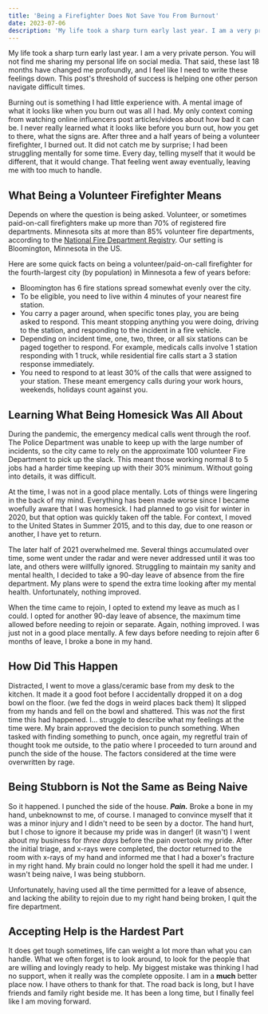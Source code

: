 ```yaml
---
title: 'Being a Firefighter Does Not Save You From Burnout'
date: 2023-07-06
description: 'My life took a sharp turn early last year. I am a very private person. You will not find me sharing my personal life on social media. That said, these last 18 months have changed me profoundly, and I feel like I need to write these feelings down.'
---
```


My life took a sharp turn early last year. I am a very private person. You will not find me sharing my personal life on social media. That said, these last 18 months have changed me profoundly, and I feel like I need to write these feelings down. This post's threshold of success is helping one other person navigate difficult times.

Burning out is something I had little experience with. A mental image of what it looks like when you burn out was all I had. My only context coming from watching online influencers post articles/videos about how bad it can be. I never really learned what it looks like before you burn out, how you get to there, what the signs are. After three and a half years of being a volunteer firefighter, I burned out. It did not catch me by surprise; I had been struggling mentally for some time. Every day, telling myself that it would be different, that it would change. That feeling went away eventually, leaving me with too much to handle.

## What Being a Volunteer Firefighter Means

Depends on where the question is being asked. Volunteer, or sometimes paid-on-call firefighters make up more than 70% of registered fire departments. Minnesota sits at more than 85% volunteer fire departments, according to the [National Fire Department Registry](https://apps.usfa.fema.gov/registry/summary). Our setting is Bloomington, Minnesota in the US.

Here are some quick facts on being a volunteer/paid-on-call firefighter for the fourth-largest city (by population) in Minnesota a few of years before:

- Bloomington has 6 fire stations spread somewhat evenly over the city.
- To be eligible, you need to live within 4 minutes of your nearest fire station.
- You carry a pager around, when specific tones play, you are being asked to respond. This meant stopping anything you were doing, driving to the station, and responding to the incident in a fire vehicle.
- Depending on incident time, one, two, three, or all six stations can be paged together to respond. For example, medicals calls involve 1 station responding with 1 truck, while residential fire calls start a 3 station response immediately.
- You need to respond to at least 30% of the calls that were assigned to your station. These meant emergency calls during your work hours, weekends, holidays count against you.

## Learning What Being Homesick Was All About

During the pandemic, the emergency medical calls went through the roof. The Police Department was unable to keep up with the large number of incidents, so the city came to rely on the approximate 100 volunteer Fire Department to pick up the slack. This meant those working normal 8 to 5 jobs had a harder time keeping up with their 30% minimum. Without going into details, it was difficult.

At the time, I was not in a good place mentally. Lots of things were lingering in the back of my mind. Everything has been made worse since I became woefully aware that I was homesick. I had planned to go visit for winter in 2020, but that option was quickly taken off the table. For context, I moved to the United States in Summer 2015, and to this day, due to one reason or another, I have yet to return.

The later half of 2021 overwhelmed me. Several things accumulated over time, some went under the radar and were never addressed until it was too late, and others were willfully ignored. Struggling to maintain my sanity and mental health, I decided to take a 90-day leave of absence from the fire department. My plans were to spend the extra time looking after my mental health. Unfortunately, nothing improved.

When the time came to rejoin, I opted to extend my leave as much as I could. I opted for another 90-day leave of absence, the maximum time allowed before needing to rejoin or separate. Again, nothing improved. I was just not in a good place mentally. A few days before needing to rejoin after 6 months of leave, I broke a bone in my hand.

## How Did This Happen

Distracted, I went to move a glass/ceramic base from my desk to the kitchen. It made it a good foot before I accidentally dropped it on a dog bowl on the floor. (we fed the dogs in weird places back them) It slipped from my hands and fell on the bowl and shattered. This was _not_ the first time this had happened. I… struggle to describe what my feelings at the time were. My brain approved the decision to punch something. When tasked with finding something to punch, once again, my regretful train of thought took me outside, to the patio where I proceeded to turn around and punch the side of the house. The factors considered at the time were overwritten by rage.

## Being Stubborn is Not the Same as Being Naive

So it happened. I punched the side of the house. _**Pain.**_ Broke a bone in my hand, unbeknownst to me, of course. I managed to convince myself that it was a minor injury and I didn't need to be seen by a doctor. The hand hurt, but I chose to ignore it because my pride was in danger! (it wasn't) I went about my business for _three days_ before the pain overtook my pride. After the initial triage, and x-rays were completed, the doctor returned to the room with x-rays of my hand and informed me that I had a boxer's fracture in my right hand. My brain could no longer hold the spell it had me under. I wasn't being naive, I was being stubborn.

Unfortunately, having used all the time permitted for a leave of absence, and lacking the ability to rejoin due to my right hand being broken, I quit the fire department.

## Accepting Help is the Hardest Part

It does get tough sometimes, life can weight a lot more than what you can handle. What we often forget is to look around, to look for the people that are willing and lovingly ready to help. My biggest mistake was thinking I had no support, when it really was the complete opposite. I am in a **much** better place now. I have others to thank for that. The road back is long, but I have friends and family right beside me. It has been a long time, but I finally feel like I am moving forward.
